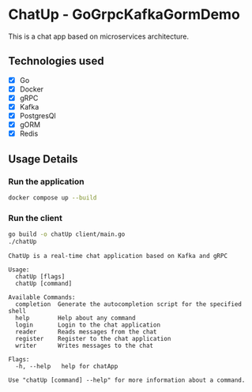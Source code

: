 # ChatUp - GoGrpcKafkaGormDemo

This is a chat app based on microservices architecture.

## Technologies used

-   [x] Go
-   [x] Docker
-   [x] gRPC
-   [x] Kafka
-   [x] PostgresQl
-   [x] gORM
-   [x] Redis

## Usage Details

### Run the application

```bash
docker compose up --build
```

### Run the client

```bash
go build -o chatUp client/main.go
./chatUp
```

```
ChatUp is a real-time chat application based on Kafka and gRPC

Usage:
  chatUp [flags]
  chatUp [command]

Available Commands:
  completion  Generate the autocompletion script for the specified shell
  help        Help about any command
  login       Login to the chat application
  reader      Reads messages from the chat
  register    Register to the chat application
  writer      Writes messages to the chat

Flags:
  -h, --help   help for chatApp

Use "chatUp [command] --help" for more information about a command.
```
